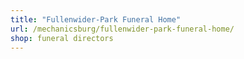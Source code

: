 ```yaml
---
title: "Fullenwider-Park Funeral Home"
url: /mechanicsburg/fullenwider-park-funeral-home/
shop: funeral directors
---
```

